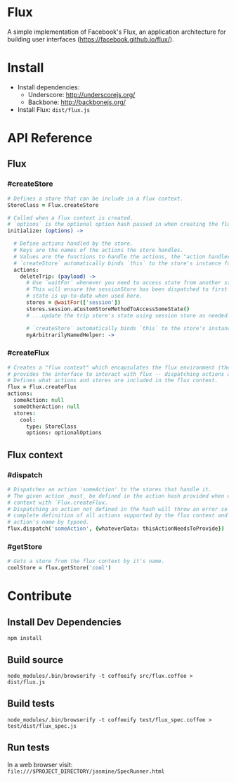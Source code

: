 # Flux
A simple implementation of Facebook's Flux, an application architecture for building user interfaces (https://facebook.github.io/flux/).

# Install
- Install dependencies:
  - Underscore: http://underscorejs.org/
  - Backbone: http://backbonejs.org/
- Install Flux: `dist/flux.js`

# API Reference

## Flux

### #createStore

```coffeescript
# Defines a store that can be include in a flux context.
StoreClass = Flux.createStore

# Called when a flux context is created.
# `options` is the optional option hash passed in when creating the flux context.
initialize: (options) ->

  # Define actions handled by the store.
  # Keys are the names of the actions the store handles.
  # Values are the functions to handle the actions, the "action handlers".
  # `createStore` automatically binds `this` to the store's instance for all action handlers
  actions:
    deleteTrip: (payload) ->
      # Use `waitFor` whenever you need to access state from another store.
      # This will ensure the sessionStore has been dispatched to first so its
      # state is up-to-date when used here.
      stores = @waitFor(['session'])
      stores.session.aCustomStoreMethodToAccessSomeState()
      # ...update the trip store's state using session store as needed...

      # `createStore` automatically binds `this` to the store's instance for all helper functions
      myArbitrarilyNamedHelper: ->
```

### #createFlux

```coffeescript
# Creates a "flux context" which encapsulates the flux environment (the stores and dispatcher) and
# provides the interface to interact with flux -- dispatching actions and getting stores.  
# Defines what actions and stores are included in the flux context.
flux = Flux.createFlux
actions:
  someAction: null
  someOtherAction: null
  stores:
    cool:
      type: StoreClass
      options: optionalOptions

```

## Flux context

### #dispatch
```coffeescript
# Dispatches an action 'someAction' to the stores that handle it.
# The given action _must_ be defined in the action hash provided when creating the flux
# context with `Flux.createFlux.
# Dispatching an action not defined in the hash will throw an error so that the actions hash provides a
# complete definition of all actions supported by the flux context and to help with debugging should an
# action's name by typoed.
flux.dispatch('someAction', {whateverData: thisActionNeedsToProvide})
```

### #getStore
```coffeescript
# Gets a store from the flux context by it's name.
coolStore = flux.getStore('cool')
```

# Contribute

## Install Dev Dependencies
`npm install`

## Build source
`node_modules/.bin/browserify -t coffeeify src/flux.coffee > dist/flux.js`

## Build tests
`node_modules/.bin/browserify -t coffeeify test/flux_spec.coffee > test/dist/flux_spec.js`

## Run tests
In a web browser visit: `file:///$PROJECT_DIRECTORY/jasmine/SpecRunner.html`

